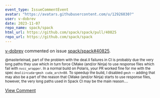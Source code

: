 ```yaml
---
event_type: IssueCommentEvent
avatar: "https://avatars.githubusercontent.com/u/12926030?"
user: v-dobrev
date: 2023-11-07
repo_name: spack/spack
html_url: https://github.com/spack/spack/pull/40825
repo_url: https://github.com/spack/spack
---
```


<a href='https://github.com/v-dobrev' target='_blank'>v-dobrev</a> commented on issue <a href='https://github.com/spack/spack/pull/40825' target='_blank'>spack/spack#40825</a>.

<small>@masterleinad, part of the problem with the deal.II failures in CI is probably due the very long paths they use which in turn force CMake (and/or Ninja) to use response files which fail with `nvcc_wrapper`. In a normal build on Polaris, your PR worked fine for me with the spec `dealii+cuda~gmsh cuda_arch=80`. To speedup the build, I disabled `gmsh` -- adding that may also be a part of the reason that CMake (and/or Ninja) starts to use response files, however, the very long paths used in Spack CI may be the main reason....</small>

<a href='https://github.com/spack/spack/pull/40825' target='_blank'>View Comment</a>